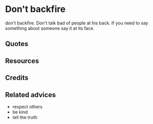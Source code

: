 
# Don't backfire

don't backfire. Don't talk bad of people at his back. If you need to say something about someone say it at its face.


## Quotes

## Resources

## Credits

## Related advices

- respect others
- be kind
- tell the truth

